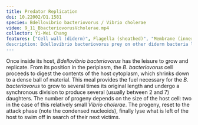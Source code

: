 ```yaml
---
title: Predator Replication
doi: 10.22002/D1.1581
species: Bdellovibrio bacteriovorus / Vibrio cholerae
video: 9_11_BbacteriovorusVcholerae.mp4
collector: Yi-Wei Chang
features: ["Cell wall (diderm)", Flagella (sheathed)", "Membrane (inner)", "Membrane (outer)", "Nucleoid", "Ribosomes", "Storage granules", "Vesicles (extracellular)", "Vesicles (periplasmic)"]
description: Bdellovibrio bacteriovorus prey on other diderm bacteria like Vibrio cholerae. They digest the contents of the prey cytoplasm to fuel growth and division
---
```


Once inside its host, *Bdellovibrio bacteriovorus* has the leisure to grow and replicate. From its position in the periplasm, the *B. bacteriovorus* cell proceeds to digest the contents of the host cytoplasm, which shrinks down to a dense ball of material. This meal provides the fuel necessary for the *B. bacteriovorus* to grow to several times its original length and undergo a synchronous division to produce several (usually between 2 and 7) daughters. The number of progeny depends on the size of the host cell: two in the case of this relatively small *Vibrio cholerae*. The progeny, reset to the attack phase (note the condensed nucleoids), finally lyse what is left of the host to swim off in search of their next victims.

